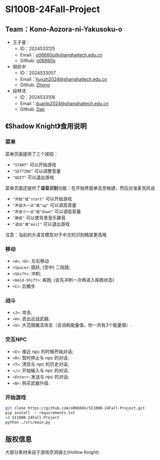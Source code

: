 # SI100B-24Fall-Project

## Team：Kono-Aozora-ni-Yakusoku-o

- 王子睿 :
  - ID：2024533125
  - Email：<o06660o@shanghaitech.edu.cn>
  - Github: [o06660o](https://github.com/o06660o)
- 胡俞中
  - ID：2024533057
  - Email：<huyzh2024@shanghaitech.edu.cn>
  - Github: [Zhong](https://github.com/alajivento)
- 段林沛
  - ID：2024533106
  - Email：<duanlp2024@shanghaitech.edu.cn>
  - Github: [Dan](https://github.com/Dan-dlp)

## 《Shadow Knight》食用说明

### 菜单

菜单页面提供了三个按钮：

- `"START"` 可以开始游戏
- `"SETTING"` 可以调整音量
- `"QUIT"` 可以退出游戏

菜单页面还提供了**语音识别**功能：在开始界面单击空格键，然后对准麦克风说

- `"开始"或"start"` 可以开始游戏
- `"声音大一点"或"up"` 可以调高音量
- `"声音小一点"或"down"` 可以调低音量
- `"静音"` 可以使背景音乐静音
- `"退出"或"exit"` 可以退出游戏

注意：当前的大语言模型对于中文的识别精度更高哦

### 移动

- `<A>`, `<D>`: 左右移动
- `<Space>`: 跳跃; (空中) 二段跳;
- `<Shift>`: 冲刺;
- `<Hold-Shift>`: 疾跑; (会先冲刺一次再进入疾跑状态)
- `<C>`: 后撤步.

### 战斗

- `<J>`: 攻击;
- `<H>`: 丢出近战武器;
- `<U>`: 大范围魔法攻击（会消耗能量值，你一共有3个能量值）.

### 交互NPC

- `<E>`: 接近 npc 的时候开始对话;
- `<R>`: 暂时停止与 npc 的对话;
- `<T>`: 清空与 npc 的历史对话;
- `</>`: 开始输入与 npc 的对话;
- `<Enter>`: 发送与 npc 的对话;
- `<B>`: 购买武器升级.

### 开始游戏

```bash
git clone https://github.com/o06660o/SI100B-24Fall-Project.git
pip install -r requirements.txt
cd SI100B-24Fall-Project
python ./src/main.py
```

## 版权信息

大部分素材来自于游戏空洞骑士(Hollow Knight)
